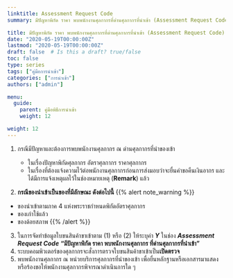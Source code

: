 ```yaml
---
linktitle: Assessment Request Code
summary: มีปัญหาพิกัด ราคา พบพนักงานศุลกากรที่ด่านศุลกากรที่นำเข้า (Assessment Request Code)

title: มีปัญหาพิกัด ราคา พบพนักงานศุลกากรที่ด่านศุลกากรที่นำเข้า (Assessment Request Code)
date: "2020-05-19T00:00:00Z"
lastmod: "2020-05-19T00:00:00Z"
draft: false  # Is this a draft? true/false
toc: false 
type: series  
tags: ["คู่มือการนำเข้า"]
categories: ["การนำเข้า"]
authors: ["admin"]

menu:
  guide:
    parent: คู่มือพิธีการนำเข้า 
    weight: 12

weight: 12
---
```


1. กรณีมีปัญหาและต้องการพบพนักงานศุลกากร ณ ด่านศุลกากรที่นำของเข้า 
	- ในเรื่องปัญหาพิกัดศุลกากร อัตราศุลกากร ราคาศุลกากร 
	- ในเรื่องที่ต้องแจ้งความไว้ต่อพนักงานศุลกากรก่อนการส่งมอบว่าจะยื่นคำขอคืนเงินอากร และได้มีการแจ้งเหตุผลไว้ในช่องหมายเหตุ (**Remark**) แล้ว

2. **กรณีของนำเข้าเป็นของที่มีลักษณะ ดังต่อไปนี้**
{{% alert note_warning %}}
- ของนำเข้าตามภาค 4 แห่งพระราชกำหนดพิกัดอัตราศุลกากร
- ของเก่าใช้แล้ว
- ของด้อยสภาพ
{{% /alert %}}
3. ในการจัดทำข้อมูลใบขนสินค้าขาเข้าตาม (1) หรือ (2) ให้ระบุค่า **_Y_** ในช่อง **_Assessment Request Code_** **“มีปัญหาพิกัด ราคา พบพนักงานศุลกากร ที่ด่านศุลกากรที่นำเข้า”**
4. ระบบคอมพิวเตอร์ของศุลกากรจะสั่งการตรวจใบขนสินค้าขาเข้าเป็น**เปิดตรวจ**  
5. พบพนักงานศุลกากร ณ หน่วยบริการศุลกากรที่นำของเข้า เพื่อยื่นหลักฐานหรือเอกสารมาแสดง หรือร้องขอให้พนักงานศุลกากรพิจารณาดำเนินการใด ๆ  

